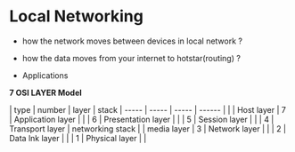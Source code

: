 # Local Networking

* how the network moves between devices in local network ?

* how the data moves from your internet to hotstar(routing) ?

* Applications

**7 OSI LAYER Model**

| type | number | layer | stack 
| ----- | ----- | ----- | ------ |                    |
| Host layer | 7 | Application layer |                |
             | 6 | Presentation layer |               |
             | 5 | Session layer |                    |
             | 4 | Transport layer | networking stack |
| media layer | 3 | Network layer |                   |
              | 2 | Data lnk layer |                  |
              | 1 | Physical layer |                  |
